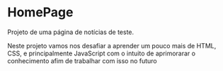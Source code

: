 # HomePage
Projeto de uma  página de notícias de teste.

Neste projeto vamos nos desafiar a aprender um pouco mais de HTML, CSS, e principalmente JavaScript com o intuito de aprimorarar o conhecimento afim de trabalhar com isso no futuro
